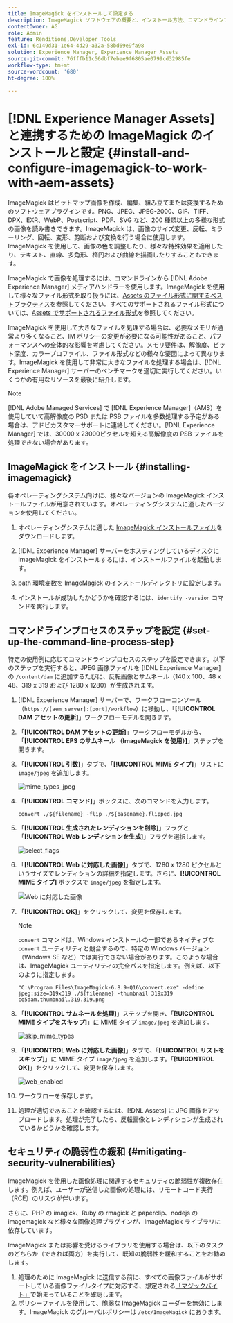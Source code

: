 ```yaml
---
title: ImageMagick をインストールして設定する
description: ImageMagick ソフトウェアの概要と、インストール方法、コマンドラインプロセスのステップの設定方法、ImageMagick を使用して画像の編集、組み立て、サムネール生成を行う方法を学習します。
contentOwner: AG
role: Admin
feature: Renditions,Developer Tools
exl-id: 6c149d31-1e64-4d29-a32a-58bd69e9fa98
solution: Experience Manager, Experience Manager Assets
source-git-commit: 76fffb11c56dbf7ebee9f6805ae0799cd32985fe
workflow-type: tm+mt
source-wordcount: '680'
ht-degree: 100%

---
```


# [!DNL Experience Manager Assets] と連携するための ImageMagick のインストールと設定 {#install-and-configure-imagemagick-to-work-with-aem-assets}

ImageMagick はビットマップ画像を作成、編集、組み立てまたは変換するためのソフトウェアプラグインです。PNG、JPEG、JPEG-2000、GIF、TIFF、DPX、EXR、WebP、Postscript、PDF、SVG など、200 種類以上の多様な形式の画像を読み書きできます。ImageMagick は、画像のサイズ変更、反転、ミラーリング、回転、変形、剪断および変換を行う場合に使用します。ImageMagick を使用して、画像の色を調整したり、様々な特殊効果を適用したり、テキスト、直線、多角形、楕円および曲線を描画したりすることもできます。

ImageMagick で画像を処理するには、コマンドラインから [!DNL Adobe Experience Manager] メディアハンドラーを使用します。ImageMagick を使用して様々なファイル形式を取り扱うには、[Assets のファイル形式に関するベストプラクティス](/help/assets/assets-file-format-best-practices.md)を参照してください。すべてのサポートされるファイル形式については、[Assets でサポートされるファイル形式](/help/assets/assets-formats.md)を参照してください。

ImageMagick を使用して大きなファイルを処理する場合は、必要なメモリが通常より多くなること、IM ポリシーの変更が必要になる可能性があること、パフォーマンスへの全体的な影響を考慮してください。メモリ要件は、解像度、ビット深度、カラープロファイル、ファイル形式などの様々な要因によって異なります。ImageMagick を使用して非常に大きなファイルを処理する場合は、[!DNL Experience Manager] サーバーのベンチマークを適切に実行してください。いくつかの有用なリソースを最後に紹介します。

>[!NOTE]
>
>[!DNL Adobe Managed Services] で [!DNL Experience Manager]（AMS）を使用していて高解像度の PSD または PSB ファイルを多数処理する予定がある場合は、アドビカスタマーサポートに連絡してください。[!DNL Experience Manager] では、30000 x 23000ピクセルを超える高解像度の PSB ファイルを処理できない場合があります。

## ImageMagick をインストール {#installing-imagemagick}

各オペレーティングシステム向けに、様々なバージョンの ImageMagick インストールファイルが用意されています。オペレーティングシステムに適したバージョンを使用してください。

1. オペレーティングシステムに適した [ImageMagick インストールファイル](https://www.imagemagick.org/script/download.php)をダウンロードします。
1. [!DNL Experience Manager] サーバーをホスティングしているディスクに ImageMagick をインストールするには、インストールファイルを起動します。

1. path 環境変数を ImageMagick のインストールディレクトリに設定します。
1. インストールが成功したかどうかを確認するには、`identify -version` コマンドを実行します。

## コマンドラインプロセスのステップを設定 {#set-up-the-command-line-process-step}

特定の使用例に応じてコマンドラインプロセスのステップを設定できます。以下のステップを実行すると、JPEG 画像ファイルを [!DNL Experience Manager] の `/content/dam` に追加するたびに、反転画像とサムネール（140 x 100、48 x 48、319 x 319 および 1280 x 1280）が生成されます。

1. [!DNL Experience Manager] サーバーで、ワークフローコンソール（`https://[aem_server]:[port]/workflow`）に移動し、「**[!UICONTROL DAM アセットの更新]**」ワークフローモデルを開きます。
1. 「**[!UICONTROL DAM アセットの更新]**」ワークフローモデルから、「**[!UICONTROL EPS のサムネール （ImageMagick を使用）]**」ステップを開きます。
1. 「**[!UICONTROL 引数]**」タブで、「**[!UICONTROL MIME タイプ]**」リストに `image/jpeg` を追加します。

   ![mime_types_jpeg](assets/mime_types_jpeg.png)

1. 「**[!UICONTROL コマンド]**」ボックスに、次のコマンドを入力します。

   `convert ./${filename} -flip ./${basename}.flipped.jpg`

1. 「**[!UICONTROL 生成されたレンディションを削除]**」フラグと「**[!UICONTROL Web レンディションを生成]**」フラグを選択します。

   ![select_flags](assets/select_flags.png)

1. 「**[!UICONTROL Web に対応した画像]**」タブで、1280 x 1280 ピクセルというサイズでレンディションの詳細を指定します。さらに、**[!UICONTROL MIME タイプ]** ボックスで `image/jpeg` を指定します。

   ![Web に対応した画像](assets/web_enabled_image.png)

1. 「**[!UICONTROL OK]**」をクリックして、変更を保存します。

   >[!NOTE]
   >
   >`convert` コマンドは、Windows インストールの一部であるネイティブな `convert` ユーティリティと競合するので、特定の Windows バージョン（Windows SE など）では実行できない場合があります。このような場合は、ImageMagick ユーティリティの完全パスを指定します。例えば、以下のように指定します。
   >
   >
   >`"C:\Program Files\ImageMagick-6.8.9-Q16\convert.exe" -define jpeg:size=319x319 ./${filename} -thumbnail 319x319 cq5dam.thumbnail.319.319.png`

1. 「**[!UICONTROL サムネールを処理]**」ステップを開き、「**[!UICONTROL MIME タイプをスキップ]**」に MIME タイプ `image/jpeg` を追加します。

   ![skip_mime_types](assets/skip_mime_types.png)

1. 「**[!UICONTROL Web に対応した画像]**」タブで、「**[!UICONTROL リストをスキップ]**」に MIME タイプ `image/jpeg` を追加します。「**[!UICONTROL OK]**」をクリックして、変更を保存します。

   ![web_enabled](assets/web_enabled.png)

1. ワークフローを保存します。

1. 処理が適切であることを確認するには、[!DNL Assets] に JPG 画像をアップロードします。処理が完了したら、反転画像とレンディションが生成されているかどうかを確認します。

## セキュリティの脆弱性の緩和 {#mitigating-security-vulnerabilities}

ImageMagick を使用した画像処理に関連するセキュリティの脆弱性が複数存在します。例えば、ユーザーが送信した画像の処理には、リモートコード実行（RCE）のリスクが伴います。

さらに、PHP の imagick、Ruby の rmagick と paperclip、nodejs の imagemagick など様々な画像処理プラグインが、ImageMagick ライブラリに依存しています。

ImageMagick または影響を受けるライブラリを使用する場合は、以下のタスクのどちらか（できれば両方）を実行して、既知の脆弱性を緩和することをお勧めします。

1. 処理のために ImageMagick に送信する前に、すべての画像ファイルがサポートしている画像ファイルタイプに対応する、想定される[「マジックバイト」](https://en.wikipedia.org/wiki/List_of_file_signatures)で始まっていることを確認します。
1. ポリシーファイルを使用して、脆弱な ImageMagick コーダーを無効にします。ImageMagick のグルーバルポリシーは `/etc/ImageMagick` にあります。
